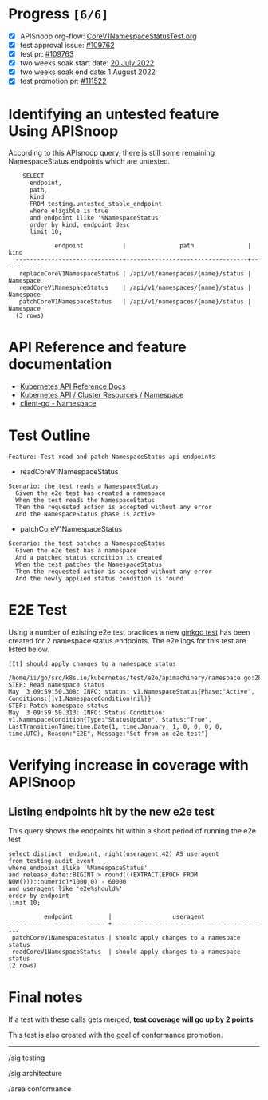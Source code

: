 # Progress <code>[6/6]</code>

- [X] APISnoop org-flow: [CoreV1NamespaceStatusTest.org](https://github.com/apisnoop/ticket-writing/blob/master/CoreV1NamespacedStatusTest.org)
- [X] test approval issue: [#109762](https://issues.k8s.io/109762)
- [X] test pr: [#109763](https://pr.k8s.io/109763)
- [X] two weeks soak start date: [20 July 2022](https://testgrid.k8s.io/sig-api-machinery-gce-gke#gce-serial&width=20&graph-metrics=test-duration-minutes&include-filter-by-regex=should.apply.changes.to.a.namespace.status)
- [X] two weeks soak end date: 1 August 2022
- [X] test promotion pr: [#111522](https://pr.k8s.io/111522)

# Identifying an untested feature Using APISnoop

According to this APIsnoop query, there is still some remaining NamespaceStatus endpoints which are untested.

```sql-mode
    SELECT
      endpoint,
      path,
      kind
      FROM testing.untested_stable_endpoint
      where eligible is true
      and endpoint ilike '%NamespaceStatus'
      order by kind, endpoint desc
      limit 10;
```

```example
             endpoint           |               path               |   kind
  ------------------------------+----------------------------------+-----------
   replaceCoreV1NamespaceStatus | /api/v1/namespaces/{name}/status | Namespace
   readCoreV1NamespaceStatus    | /api/v1/namespaces/{name}/status | Namespace
   patchCoreV1NamespaceStatus   | /api/v1/namespaces/{name}/status | Namespace
  (3 rows)

```

# API Reference and feature documentation

- [Kubernetes API Reference Docs](https://kubernetes.io/docs/reference/kubernetes-api/)
- [Kubernetes API / Cluster Resources / Namespace](https://kubernetes.io/docs/reference/kubernetes-api/cluster-resources/namespace-v1/)
- [client-go - Namespace](https://github.com/kubernetes/client-go/blob/master/kubernetes/typed/core/v1/namespace.go)

# Test Outline

```
Feature: Test read and patch NamespaceStatus api endpoints
```

- readCoreV1NamespaceStatus

```
Scenario: the test reads a NamespaceStatus
  Given the e2e test has created a namespace
  When the test reads the NamespaceStatus
  Then the requested action is accepted without any error
  And the NamespaceStatus phase is active
```

- patchCoreV1NamespaceStatus

```
Scenario: the test patches a NamespaceStatus
  Given the e2e test has a namespace
  And a patched status condition is created
  When the test patches the NamespaceStatus
  Then the requested action is accepted without any error
  And the newly applied status condition is found
```

# E2E Test

Using a number of existing e2e test practices a new [ginkgo test](https://github.com/ii/kubernetes/blob/create-namespace-status-test/test/e2e/apimachinery/namespace.go#L285-L328) has been created for 2 namespace status endpoints. The e2e logs for this test are listed below.

```
[It] should apply changes to a namespace status
  /home/ii/go/src/k8s.io/kubernetes/test/e2e/apimachinery/namespace.go:285
STEP: Read namespace status
May  3 09:59:50.308: INFO: status: v1.NamespaceStatus{Phase:"Active", Conditions:[]v1.NamespaceCondition(nil)}
STEP: Patch namespace status
May  3 09:59:50.313: INFO: Status.Condition: v1.NamespaceCondition{Type:"StatusUpdate", Status:"True", LastTransitionTime:time.Date(1, time.January, 1, 0, 0, 0, 0, time.UTC), Reason:"E2E", Message:"Set from an e2e test"}
```

# Verifying increase in coverage with APISnoop

## Listing endpoints hit by the new e2e test

This query shows the endpoints hit within a short period of running the e2e test

```sql-mode
select distinct  endpoint, right(useragent,42) AS useragent
from testing.audit_event
where endpoint ilike '%NamespaceStatus'
and release_date::BIGINT > round(((EXTRACT(EPOCH FROM NOW()))::numeric)*1000,0) - 60000
and useragent like 'e2e%should%'
order by endpoint
limit 10;
```

```example
          endpoint          |                 useragent
----------------------------+--------------------------------------------
 patchCoreV1NamespaceStatus | should apply changes to a namespace status
 readCoreV1NamespaceStatus  | should apply changes to a namespace status
(2 rows)

```

# Final notes

If a test with these calls gets merged, **test coverage will go up by 2 points**

This test is also created with the goal of conformance promotion.

---

/sig testing

/sig architecture

/area conformance
